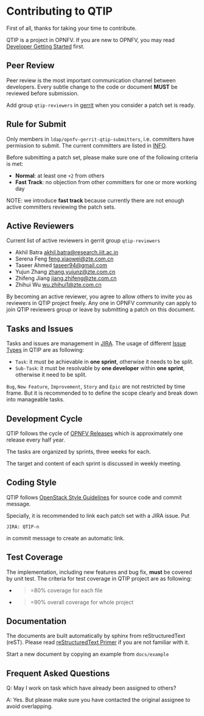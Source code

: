 Contributing to QTIP
====================

First of all, thanks for taking your time to contribute.

QTIP is a project in OPNFV. If you are new to OPNFV, you may read
[Developer Getting Started][gs] first.

Peer Review
-----------

Peer review is the most important communication channel between developers.
Every subtle change to the code or document **MUST** be reviewed before
submission.

Add group `qtip-reviewers` in [gerrit][gr] when you consider a patch set is
ready.


Rule for Submit
---------------

Only members in `ldap/opnfv-gerrit-qtip-submitters`, i.e. committers have
permission to submit. The current committers are listed in [INFO][if].

Before submitting a patch set, please make sure one of the following criteria is
met:

* **Normal**: at least one `+2` from others
* **Fast Track**: no objection from other committers for one or more working day

NOTE: we introduce **fast track** because currently there are not enough active
committers reviewing the patch sets.

Active Reviewers
----------------

Current list of active reviewers in gerrit group `qtip-reviewers`

* Akhil Batra <akhil.batra@research.iiit.ac.in>
* Serena Feng <feng.xiaowei@zte.com.cn>
* Taseer Ahmed <taseer94@gmail.com>
* Yujun Zhang <zhang.yujunz@zte.com.cn>
* Zhifeng Jiang <jiang.zhifeng@zte.com.cn>
* Zhihui Wu <wu.zhihui1@zte.com.cn>

By becoming an active reviewer, you agree to allow others to invite you as
reviewers in QTIP project freely. Any one in OPNFV community can apply to join
QTIP reviewers group or leave by submitting a patch on this document.

Tasks and Issues
----------------

Tasks and issues are management in [JIRA][jr]. The usage of different
[Issue Types][it] in QTIP are as following:

* `Task`: it must be achievable in **one sprint**, otherwise it needs to be split.
* `Sub-Task`: it must be resolvable by **one developer** within **one sprint**,
otherwise it need to be split.

`Bug`, `New Feature`, `Improvement`, `Story` and `Epic` are not
restricted by time frame. But it is recommended to to define the scope clearly
and break down into manageable tasks.

Development Cycle
-----------------

QTIP follows the cycle of [OPNFV Releases][or] which is approximately one release
every half year.

The tasks are organized by sprints, three weeks for each.

The target and content of each sprint is discussed in weekly meeting.

Coding Style
------------

QTIP follows [OpenStack Style Guidelines][os] for source code and commit message.

Specially, it is recommended to link each patch set with a JIRA issue. Put

    JIRA: QTIP-n

in commit message to create an automatic link.

Test Coverage
-------------

The implementation, including new features and bug fix, **must** be covered by
unit test. The criteria for test coverage in QTIP project are as following:

* >=80% coverage for each file
* >=90% overall coverage for whole project

Documentation
-------------

The documents are built automatically by sphinx from reStructuredText (reST).
Please read [reStructuredText Primer][rp] if you are not familiar with it.

Start a new document by copying an example from ``docs/example``

Frequent Asked Questions
------------------------

Q: May I work on task which have already been assigned to others?

A: Yes. But please make sure you have contacted the original assignee to avoid
overlapping.

[gs]: https://wiki.opnfv.org/display/DEV/Developer+Getting+Started
[gr]: https://gerrit.opnfv.org/gerrit/#/q/project:+qtip
[jr]: https://jira.opnfv.org/browse/QTIP
[or]: https://wiki.opnfv.org/display/SWREL
[it]: https://jira.opnfv.org/secure/ShowConstantsHelp.jspa?decorator=popup#IssueTypes
[os]: http://docs.openstack.org/developer/hacking/
[if]: https://git.opnfv.org/cgit/qtip/tree/INFO
[rp]: http://www.sphinx-doc.org/en/stable/rest.html
